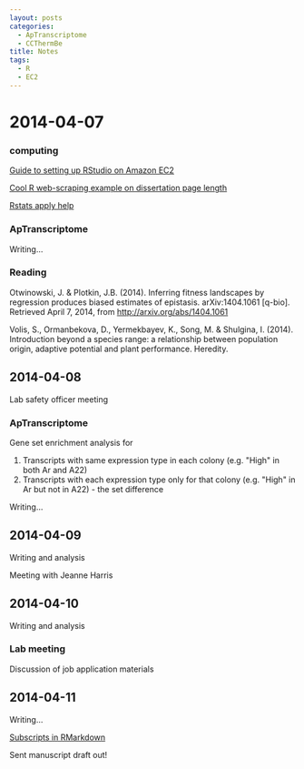 ```yaml
---
layout: posts
categories: 
  - ApTranscriptome
  - CCThermBe
title: Notes
tags: 
  - R
  - EC2
---
```


2014-04-07
==============

### computing

[Guide to setting up RStudio on Amazon EC2](http://rbigdata.github.io/NIMBioS/ec2_tutorial/howto.html)

[Cool R web-scraping example on dissertation page length](http://beckmw.wordpress.com/2013/04/15/how-long-is-the-average-dissertation/)

[Rstats apply help](http://stackoverflow.com/questions/3505701/r-grouping-functions-sapply-vs-lapply-vs-apply-vs-tapply-vs-by-vs-aggrega/7141669#7141669)


### ApTranscriptome

Writing...


### Reading

Otwinowski, J. & Plotkin, J.B. (2014). Inferring fitness landscapes by regression produces biased estimates of epistasis. arXiv:1404.1061 [q-bio]. Retrieved April 7, 2014, from http://arxiv.org/abs/1404.1061


Volis, S., Ormanbekova, D., Yermekbayev, K., Song, M. & Shulgina, I. (2014). Introduction beyond a species range: a relationship between population origin, adaptive potential and plant performance. Heredity. 



## 2014-04-08

Lab safety officer meeting


### ApTranscriptome

Gene set enrichment analysis for

1. Transcripts with same expression type in each colony (e.g. "High" in both Ar and A22)
2. Transcripts with each expression type only for that colony (e.g. "High" in Ar but not in A22) - the set difference

Writing...


## 2014-04-09

Writing and analysis

Meeting with Jeanne Harris


## 2014-04-10

Writing and analysis

### Lab meeting

Discussion of job application materials


    
## 2014-04-11

Writing...

[Subscripts in RMarkdown](http://stackoverflow.com/questions/15757695/producing-subscripts-in-r-markdown)

Sent manuscript draft out!

